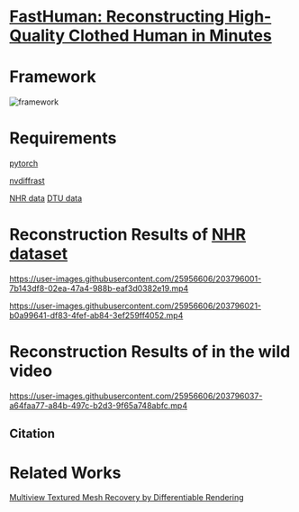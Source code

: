 # [FastHuman: Reconstructing High-Quality Clothed Human in Minutes](https://arxiv.org/abs/2211.14485)

# Framework
![framework](https://github.com/l1346792580123/PatchShading/blob/main/fig/overview.png)

# Requirements
[pytorch](https://pytorch.org/)

[nvdiffrast](https://github.com/NVlabs/nvdiffrast)

[NHR data](https://wuminye.github.io/NHR/datasets.html)
[DTU data](https://hkustconnect-my.sharepoint.com/:u:/g/personal/jzhangbs_connect_ust_hk/EazyGuwPC5tIkbI3fgeERgEBBUXBV16_hIkud_dhS34wVw?e=CWjJGP)

# Reconstruction Results of [NHR dataset](https://wuminye.github.io/NHR/)


[//]: https://user-images.githubusercontent.com/25956606/203795898-6b40fb93-7873-4d4f-b93d-66b51fa0cfe9.mp4


[//]: https://user-images.githubusercontent.com/25956606/203795977-98f697ec-96bc-46e5-a40c-7f6eff6d00ec.mp4



https://user-images.githubusercontent.com/25956606/203796001-7b143df8-02ea-47a4-988b-eaf3d0382e19.mp4




https://user-images.githubusercontent.com/25956606/203796021-b0a99641-df83-4fef-ab84-3ef259ff4052.mp4




# Reconstruction Results of in the wild video




https://user-images.githubusercontent.com/25956606/203796037-a64faa77-a84b-497c-b2d3-9f65a748abfc.mp4


## Citation


# Related Works

[Multiview Textured Mesh Recovery by Differentiable Rendering](https://github.com/l1346792580123/diff)

